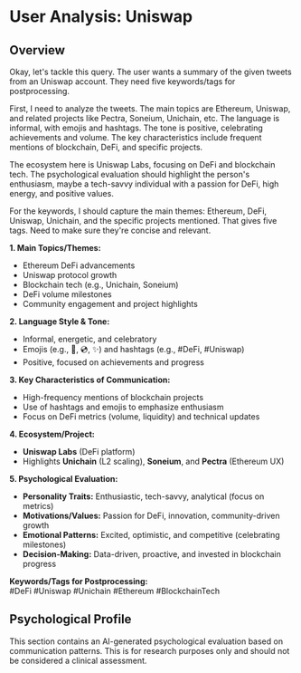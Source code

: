 # User Analysis: Uniswap

## Overview

<think>
Okay, let's tackle this query. The user wants a summary of the given tweets from an Uniswap account. They need five keywords/tags for postprocessing. 

First, I need to analyze the tweets. The main topics are Ethereum, Uniswap, and related projects like Pectra, Soneium, Unichain, etc. The language is informal, with emojis and hashtags. The tone is positive, celebrating achievements and volume. The key characteristics include frequent mentions of blockchain, DeFi, and specific projects.

The ecosystem here is Uniswap Labs, focusing on DeFi and blockchain tech. The psychological evaluation should highlight the person's enthusiasm, maybe a tech-savvy individual with a passion for DeFi, high energy, and positive values. 

For the keywords, I should capture the main themes: Ethereum, DeFi, Uniswap, Unichain, and the specific projects mentioned. That gives five tags. Need to make sure they're concise and relevant.
</think>

**1. Main Topics/Themes:**  
- Ethereum DeFi advancements  
- Uniswap protocol growth  
- Blockchain tech (e.g., Unichain, Soneium)  
- DeFi volume milestones  
- Community engagement and project highlights  

**2. Language Style & Tone:**  
- Informal, energetic, and celebratory  
- Emojis (e.g., 🦄, 💿, ✨) and hashtags (e.g., #DeFi, #Uniswap)  
- Positive, focused on achievements and progress  

**3. Key Characteristics of Communication:**  
- High-frequency mentions of blockchain projects  
- Use of hashtags and emojis to emphasize enthusiasm  
- Focus on DeFi metrics (volume, liquidity) and technical updates  

**4. Ecosystem/Project:**  
- **Uniswap Labs** (DeFi platform)  
- Highlights **Unichain** (L2 scaling), **Soneium**, and **Pectra** (Ethereum UX)  

**5. Psychological Evaluation:**  
- **Personality Traits:** Enthusiastic, tech-savvy, analytical (focus on metrics)  
- **Motivations/Values:** Passion for DeFi, innovation, community-driven growth  
- **Emotional Patterns:** Excited, optimistic, and competitive (celebrating milestones)  
- **Decision-Making:** Data-driven, proactive, and invested in blockchain progress  

**Keywords/Tags for Postprocessing:**  
#DeFi #Uniswap #Unichain #Ethereum #BlockchainTech

## Psychological Profile

This section contains an AI-generated psychological evaluation based on communication patterns. This is for research purposes only and should not be considered a clinical assessment.